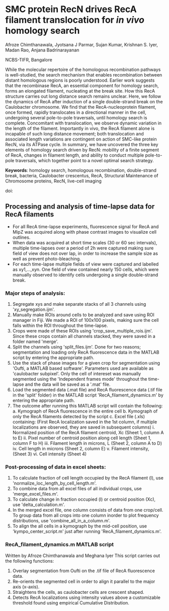 # SMC protein RecN drives RecA filament translocation for _in vivo_ homology search
Afroze Chimthanawala, Jyotsana J Parmar, Sujan Kumar, Krishnan S. Iyer, Madan Rao, Anjana Badrinarayanan

NCBS-TIFR, Bangalore

While the molecular repertoire of the homologous recombination pathways is well-studied, the search mechanism that enables recombination between distant homologous regions is poorly understood. Earlier work suggests that the recombinase RecA, an essential component for homology search, forms an elongated filament, nucleating at the break site. How this RecA structure carries out long distance search remains unclear. Here, we follow the dynamics of RecA after induction of a single double-strand break on the Caulobacter chromosome. We find that the RecA-nucleoprotein filament, once formed, rapidly translocates in a directional manner in the cell, undergoing several pole-to-pole traversals, until homology search is complete. Concomitant with translocation, we observe dynamic variation in the length of the filament. Importantly in vivo, the RecA filament alone is incapable of such long distance movement; both translocation and associated length variations are contingent on action of SMC-like protein RecN, via its ATPase cycle. In summary, we have uncovered the three key elements of homology search driven by RecN: mobility of a finite segment of RecA, changes in filament length, and ability to conduct multiple pole-to-pole traversals, which together point to a novel optimal search strategy. 


**Keywords**: homology search, homologous recombination, double-strand break, bacteria, Caulobacter crescentus, RecA, Structural Maintenance of Chromosome proteins, RecN, live-cell imaging 


doi: 

## Processing and analysis of time-lapse data for RecA filaments

- For all RecA time-lapse experiments, fluorescence signal for RecA and MipZ was acquired along with phase contrast images to visualize cell outlines.
- When data was acquired at short time scales (30 or 60 sec intervals), multiple time-lapses over a period of 2h were captured making sure field of view does not over lap, in order to increase the sample size as well as prevent photo-bleaching. 
- For each time-lapse multiple fields of view were captured and labelled as xy1,...,xyn. One field of view contained nearly 150 cells, which were manually observed to identify cells undergoing a single double-strand break.

### Major steps of analysis:
1. Segregate xys and make separate stacks of all 3 channels using 'xy_segregation.ijm'.
2. Manually make ROIs around cells to be analyzed and save using ROI manager in Fiji. We made a ROI of 100x100 pixels, making sure the cell falls within the ROI throughout the time-lapse.
3. Crops were made of these ROIs using 'crop_save_multiple_rois.ijm'. Since these crops contain all channels stacked, they were saved in a folder named 'merge'. 
4. Split the channels using 'split_files.ijm'. Done for two reasons; segmentation and loading only RecA fluorescence data in the MATLAB script by entering the appropriate path.
5. Use the stack of phase images for a given crop for segmentation using 'Oufti, a MATLAB based software'. Parameters used are available as 'caulobacter subpixel'. Only the cell of intereset was manually segmented using the 'Independent frames mode' throughout the time-lapse and the data will be saved as a '.mat' file.
6. Load the segmented data (.mat file) and RecA fluorescence data (.tif file in the 'split' folder) in the MATLAB script 'RecA_filament_dynamics.m' by entering the appropriate path. 
7. The outcome after running this MATLAB script will contain the following:
	a. Kymograph of RecA fluorescence in the entire cell
	b. Kymograph of only the RecA filaments detected by the script
	c. Excel file (.xls) containing: (First RecA localization saved in the 1st column, if multiple localizations are observed, they are saved in subsequent columns)
		i. Normalized position of the RecA filament centroid, Xc (Sheet 1, column A to E)
		ii. Pixel number of centroid position along cell length (Sheet 1, column F to H) 
		iii. Filament length in microns, L (Sheet 2, column A to D)
		iv. Cell length in microns (Sheet 2, column E)
		v. Filament intensity, (Sheet 3)
		vi. Cell intensity (Sheet 4)

### Post-processing of data in excel sheets:
1. To calculate fraction of cell length occupied by the RecA filament (l), use 'normalize_loc_length_by_cell_length.m'.
2. To combine data from all excel files of all individual crops, use 'merge_excel_files.m'.
3. To calculate change in fraction occupied (l) or centroid position (Xc), use 'delta_calculation.m'.
4. In the merged excel file, one column consists of data from one crop/cell. To group data from all crops into one column inorder to plot frequency distributions, use 'combine_all_in_a_column.m'.
5. To align the all cells in a kymograph by the mid-cell position, use 'kympo_center_script.m' just after running 'RecA_filament_dynamics.m'.

### RecA_filament_dynamics.m MATLAB script
Written by Afroze Chimthanawala and Meghana Iyer
This script carries out the following functions:
1. Overlay segmentation from Oufti on the .tif file of RecA fluorescence data.
2. Re-orients the segmented cell in order to align it parallel to the major axis (x-axis).
3. Straightens the cells, as caulobacter cells are crescent shaped.
4. Detects RecA localizations using intensity values above a customizable threshold found using empirical Cumulative Distribution.

